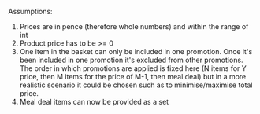 Assumptions:
1. Prices are in pence (therefore whole numbers) and within the range of int
2. Product price has to be >= 0
3. One item in the basket can only be included in one promotion. Once it's been included in one promotion it's excluded from other promotions. 
The order in which promotions are applied is fixed here (N items for Y price, then M items for the price of M-1, then meal deal) but in a more 
realistic scenario it could be chosen such as to minimise/maximise total price.
4. Meal deal items can now be provided as a set